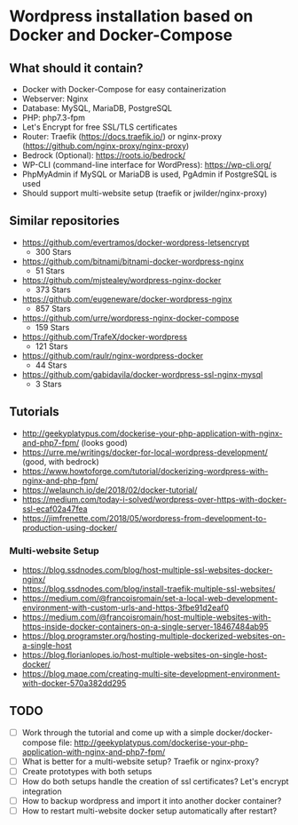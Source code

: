 # Wordpress installation based on Docker and Docker-Compose

## What should it contain?

* Docker with Docker-Compose for easy containerization
* Webserver: Nginx
* Database: MySQL, MariaDB, PostgreSQL
* PHP: php7.3-fpm
* Let's Encrypt for free SSL/TLS certificates
* Router: Traefik (https://docs.traefik.io/) or nginx-proxy (https://github.com/nginx-proxy/nginx-proxy)
* Bedrock (Optional): https://roots.io/bedrock/
* WP-CLI (command-line interface for WordPress): https://wp-cli.org/
* PhpMyAdmin if MySQL or MariaDB is used, PgAdmin if PostgreSQL is used
* Should support multi-website setup (traefik or jwilder/nginx-proxy)

## Similar repositories

* https://github.com/evertramos/docker-wordpress-letsencrypt
	* 300 Stars
* https://github.com/bitnami/bitnami-docker-wordpress-nginx
	* 51 Stars	
* https://github.com/mjstealey/wordpress-nginx-docker
	* 373 Stars
* https://github.com/eugeneware/docker-wordpress-nginx
	* 857 Stars
* https://github.com/urre/wordpress-nginx-docker-compose
	* 159 Stars
* https://github.com/TrafeX/docker-wordpress
	* 121 Stars
* https://github.com/raulr/nginx-wordpress-docker
	* 44 Stars
* https://github.com/gabidavila/docker-wordpress-ssl-nginx-mysql
	* 3 Stars	

## Tutorials 

* http://geekyplatypus.com/dockerise-your-php-application-with-nginx-and-php7-fpm/ (looks good)
* https://urre.me/writings/docker-for-local-wordpress-development/ (good, with bedrock)
* https://www.howtoforge.com/tutorial/dockerizing-wordpress-with-nginx-and-php-fpm/	
* https://welaunch.io/de/2018/02/docker-tutorial/
* https://medium.com/today-i-solved/wordpress-over-https-with-docker-ssl-ecaf02a47fea
* https://jimfrenette.com/2018/05/wordpress-from-development-to-production-using-docker/

### Multi-website Setup 

* https://blog.ssdnodes.com/blog/host-multiple-ssl-websites-docker-nginx/
* https://blog.ssdnodes.com/blog/install-traefik-multiple-ssl-websites/
* https://medium.com/@francoisromain/set-a-local-web-development-environment-with-custom-urls-and-https-3fbe91d2eaf0
* https://medium.com/@francoisromain/host-multiple-websites-with-https-inside-docker-containers-on-a-single-server-18467484ab95
* https://blog.programster.org/hosting-multiple-dockerized-websites-on-a-single-host
* https://blog.florianlopes.io/host-multiple-websites-on-single-host-docker/
* https://blog.maqe.com/creating-multi-site-development-environment-with-docker-570a382dd295

## TODO

- [ ] Work through the tutorial and come up with a simple docker/docker-compose file: http://geekyplatypus.com/dockerise-your-php-application-with-nginx-and-php7-fpm/
- [ ] What is better for a multi-website setup? Traefik or nginx-proxy?
- [ ] Create prototypes with both setups
- [ ] How do both setups handle the creation of ssl certificates? Let's encrypt integration
- [ ] How to backup wordpress and import it into another docker container?
- [ ] How to restart multi-website docker setup automatically after restart?